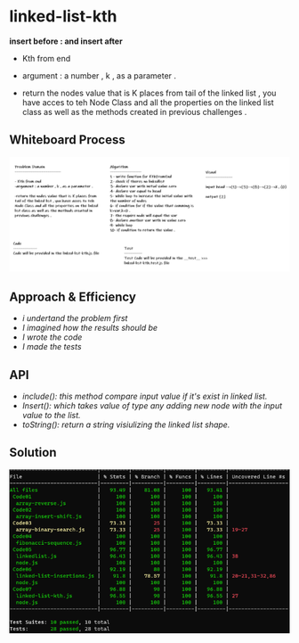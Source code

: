 # linked-list-kth
**insert before : and insert after**
- Kth from end 
- argument : a number , k , as a parameter .

- return the nodes value that is K places from tail of the linked list , you have acces to teh Node Class and all the properties on the linked list class as well as the methods created in previous challenges .

## Whiteboard Process
![linked-list-kth](../images/linked-list-kth.PNG)

## Approach & Efficiency
* *i undertand the problem first*
* *I imagined how the results should be*
* *I wrote the code*
* *I made the tests*

## API

* *include(): this method compare input value if it's exist in linked list.*
* *Insert(): which takes value of type any adding new node with the input value to the list.*
* *toString(): return a string visiulizing the linked list shape.*

## Solution
![linked-list-kth](../images/linked-list-kth-test.PNG)